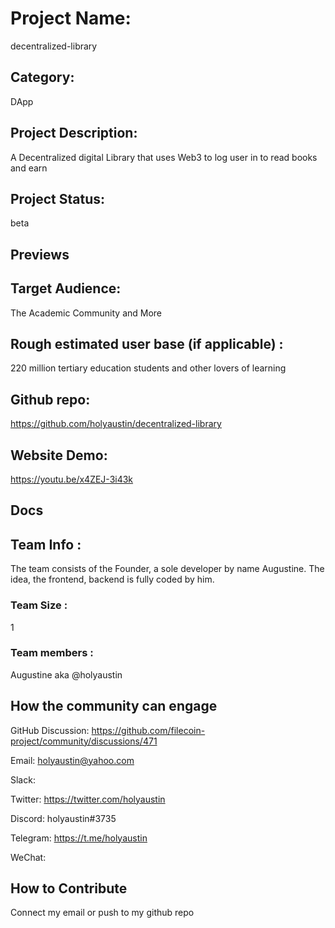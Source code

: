 # Project Name: 
decentralized-library <!-- Add your project name here with format "Project Name"-->

## Category: 
DApp 
<!--developer tooling, application, wallet, infrastructure, etc-->

## Project Description: 
A Decentralized digital Library that uses Web3 to log user in to read books and earn
<!--Describe your project in a few sentences. -->

## Project Status: 
beta
<!--brainstorming, fundraising, under development, beta, shipped, etc-->

## Previews
<!--Add some screenshots to give a preview of your product-->

## Target Audience: 
The Academic Community and More
<!--Describe who will be your project's users-->

## Rough estimated user base (if applicable) : 
220 million tertiary education students and other lovers of learning
<!--How many users do you have right now?-->

## Github repo: 
https://github.com/holyaustin/decentralized-library
<!--Attach a link to your GitHub repo if it's OSS-->

## Website Demo: 
https://youtu.be/x4ZEJ-3i43k
	
## Docs
<!--Including a link to your project docs!-->

## Team Info : 
The team consists of the Founder, a sole developer by name Augustine. The idea, the frontend, backend is fully coded by him.
<!-- Introduce your amazing team - how many team members are working on this project and who are they?-->

### Team Size :
1

### Team members : 
Augustine aka @holyaustin

## How the community can engage
GitHub Discussion: https://github.com/filecoin-project/community/discussions/471

Email:  holyaustin@yahoo.com

Slack:  

Twitter:  https://twitter.com/holyaustin

Discord:  holyaustin#3735

Telegram:  https://t.me/holyaustin

WeChat:  

## How to Contribute
<!--How can the community contribute to your project?-->
Connect my email or push to my github repo
